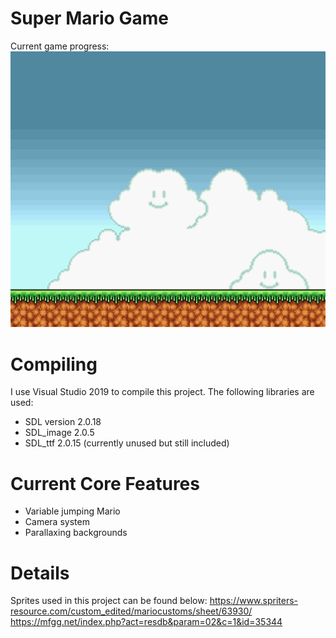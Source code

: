 # Super Mario Game
Current game progress:
![Mario](jumping_mario.gif)
# Compiling
I use Visual Studio 2019 to compile this project. The following libraries are used:
- SDL version 2.0.18
- SDL_image 2.0.5
- SDL_ttf 2.0.15 (currently unused but still included)
# Current Core Features
- Variable jumping Mario
- Camera system
- Parallaxing backgrounds
# Details
Sprites used in this project can be found below:
https://www.spriters-resource.com/custom_edited/mariocustoms/sheet/63930/
https://mfgg.net/index.php?act=resdb&param=02&c=1&id=35344